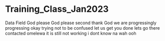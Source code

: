 # Training_Class_Jan2023
Data Field
God please
God please second
thank God
we are progressingly progressing
okay
trying not to be confused
let us get you done
lets go there
contacted omelewa
it is still not working
i dont know
na wah ooh
